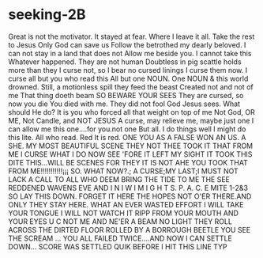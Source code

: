 # seeking-2B
Great is not the motivator. 
It stayed at fear.
Where I leave it all.
Take the rest to Jesus
Only God can save us
Follow the betrothed my dearly beloved.
I can not stay in a land that does not 
Allow me beside you.
I cannot take this 
Whatever happened. They are not human
Doubtless in pig scattle holds more than they
I curse not, so I bear no cursed linings
I curse them now. I curse all but you who read this
All but one NOUN. One NOUN 
& this world drowned.
Still, a motionless spill they feed the beast
Created not and not of me
That thing doeth beam
SO BEWARE YOUR SEES
They are cursed, so now you die
You died with me. They did not fool God
Jesus sees. What should He do?
It is you who forced all that weight on top of me
Not God, OR ME, Not Candle, and NOT JESUS
A curse, may relieve me, maybe just one
I can allow me this one....for you.not one 
But all. I do things well
I might do this lite. All who read.
Red
It is red.
ONE YOU AS A FALSE WON
AN US. A SHE. MY MOST BEAUTIFUL SCENE
THEY NOT THEE TOOK IT
THAT FROM ME
I CURSE WHAT I DO NOW SEE
'FORE IT LEFT MY SIGHT
IT TOOK THIS DITE
THIS...WILL BE SCENES
FOR THEY IT IS NOT AHE
YOU TOOK THAT FROM ME!!!!!!!!!!!¡¡¡
SO.
WHAT NOW?.;
A CURSE;MY LAST;I MUST NOT LACK
A CALL TO ALL WHO DEEM
BRING THE TIDE TO ME
THE SEE REDDENED WAVENS EVE AND I N I W
I M I G H T S. P. A. C. E 
MITE 1-2&3
SO LAY THIS DOWN. FORGET IT HERE 
THE HOPES NOT O'ER THERE.AND ONLY 
THEY STAY HERE. WHAT
AN EVER WASTED EFFORT 
I WILL TAKE YOUR TONGUE
I WILL NOT WATCH IT RIPP FROM YOUR MOUTH
AND YOUR EYES U C NOT ME AND NE'ER A BEAM
NO LIGHT THEY ROLL ACROSS THE
DIRTED FLOOR
ROLLED BY A BORROUGH BEETLE
YOU SEE THE SCREAM ...
YOU ALL FAILED TWICE....AND NOW 
I CAN SETTLE DOWN...
SCORE WAS SETTLED QUIK
BEFORE I HIT THIS LINE TYP
 


